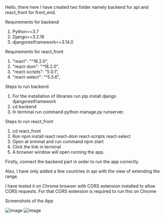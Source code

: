 Hello, there here I have created two folder namely backend for api and react_front for front_end.

Requirements for backend
1. Python==3.7
2. Django==3.2.16
3. djangorestframework==3.14.0

Requirements for react_front

1. "react": "^18.2.0",
2. "react-dom": "^18.2.0",
3. "react-scripts": "5.0.1",
4. "react-select": "^5.5.6",

Steps to run backend
1. For the installation of libraries run pip install django djangorestframework
2. cd backend
3. In terminal run command python manage.py runserver.

Steps to run react_front
1. cd react_front
2. Run npm install react react-dom react-scripts react-select 
3. Open at erminal and run command npm start
4. Click the link in terminal
5. A browser window will open running the app.

Firstly, connect the backend part in order to run the app correctly.

Also, I have only added a few countries in api with the view of extending the range.

I have tested it on Chrome browser with CORS extension installed to allow CORS requests.
For that CORS extension is required to run this on Chrome

Screenshots of the App

![image](https://user-images.githubusercontent.com/89559647/198254775-f2b252ef-a15a-46a8-ba28-53071b616ebf.png)
![image](https://user-images.githubusercontent.com/89559647/198254982-413182c1-a60c-4527-9128-cb5de6f2ce8a.png)

